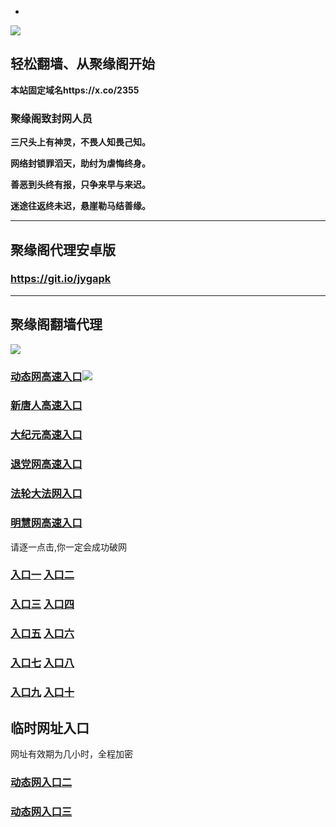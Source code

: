 * 
![](https://raw.githubusercontent.com/hao369/a/master/j.jpg)



## 轻松翻墙、从聚缘阁开始

**本站固定域名https://x.co/2355**

### 聚缘阁致封网人员

**三尺头上有神灵，不畏人知畏己知。**

**网络封锁罪滔天，助纣为虐悔终身。**

**善恶到头终有报，只争来早与来迟。**

**迷途往返终未迟，悬崖勒马结善缘。**

***



##  聚缘阁代理安卓版

### https://git.io/jygapk


***



## 聚缘阁翻墙代理 

![](https://raw.githubusercontent.com/hao369/a/master/wx2.jpg)

### [动态网高速入口](https://mjyo7m5fge.execute-api.ap-northeast-2.amazonaws.com/2587/?id=2)![](https://raw.githubusercontent.com/hao369/a/master/jygdl.gif)

### [新唐人高速入口](https://mjyo7m5fge.execute-api.ap-northeast-2.amazonaws.com/2587/?id=5)

### [大纪元高速入口](https://mjyo7m5fge.execute-api.ap-northeast-2.amazonaws.com/2587/?id=7)

### [退党网高速入口](https://mjyo7m5fge.execute-api.ap-northeast-2.amazonaws.com/2587/?id=8)

### [法轮大法网入口](https://mjyo7m5fge.execute-api.ap-northeast-2.amazonaws.com/2587/?id=15)

### [明慧网高速入口](https://mjyo7m5fge.execute-api.ap-northeast-2.amazonaws.com/2587/?id=3)

请逐一点击,你一定会成功破网

### **[入口一](http://x.co/2244)** **[入口二](http://x.co/3824)**


### **[入口三](https://s3.eu-central-1.amazonaws.com/jyg3/index.html)**  **[入口四](https://s3-ap-southeast-1.amazonaws.com/jyg4/index.html)**

### **[入口五](https://s3.ap-south-1.amazonaws.com/jyg5/index.html)**  **[入口六](https://s3-us-west-1.amazonaws.com/jyg6/index.html)**


###  **[入口七](https://s3-us-west-2.amazonaws.com/jyg7/index.html)**  **[入口八](https://s3-eu-west-1.amazonaws.com/jyg8/index.html)**


###  **[入口九](https://s3-ap-northeast-1.amazonaws.com/jyg9/index.html)**  **[入口十](https://s3.amazonaws.com/dtw/index.html)**



## 临时网址入口 

网址有效期为几小时，全程加密

### [动态网入口二](https://x.co/ddg)

### [动态网入口三](https://x.co/ddf)



